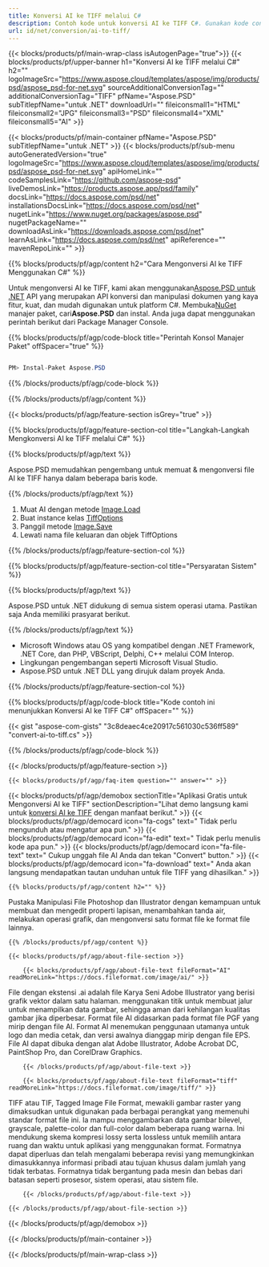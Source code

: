```yaml
---
title: Konversi AI ke TIFF melalui C#
description: Contoh kode untuk konversi AI ke TIFF C#. Gunakan kode contoh API untuk file batch AI ke konversi TIFF dalam VB.NET, Asp.NET atau aplikasi berbasis .NET apa pun.
url: id/net/conversion/ai-to-tiff/
---
```


{{< blocks/products/pf/main-wrap-class isAutogenPage="true">}}
{{< blocks/products/pf/upper-banner h1="Konversi AI ke TIFF melalui C#" h2="" logoImageSrc="https://www.aspose.cloud/templates/aspose/img/products/psd/aspose_psd-for-net.svg" sourceAdditionalConversionTag="" additionalConversionTag="TIFF" pfName="Aspose.PSD" subTitlepfName="untuk .NET" downloadUrl="" fileiconsmall1="HTML" fileiconsmall2="JPG" fileiconsmall3="PSD" fileiconsmall4="XML" fileiconsmall5="AI" >}}

{{< blocks/products/pf/main-container pfName="Aspose.PSD" subTitlepfName="untuk .NET" >}}
{{< blocks/products/pf/sub-menu autoGeneratedVersion="true" logoImageSrc="https://www.aspose.cloud/templates/aspose/img/products/psd/aspose_psd-for-net.svg" apiHomeLink="" codeSamplesLink="https://github.com/aspose-psd" liveDemosLink="https://products.aspose.app/psd/family" docsLink="https://docs.aspose.com/psd/net" installationsDocsLink="https://docs.aspose.com/psd/net" nugetLink="https://www.nuget.org/packages/aspose.psd" nugetPackageName="" downloadAsLink="https://downloads.aspose.com/psd/net" learnAsLink="https://docs.aspose.com/psd/net" apiReference="" mavenRepoLink="" >}}

{{% blocks/products/pf/agp/content h2="Cara Mengonversi AI ke TIFF Menggunakan C#" %}}

Untuk mengonversi AI ke TIFF, kami akan menggunakan<a href="/psd/{{< lang-code >}}net">Aspose.PSD untuk .NET</a> API yang merupakan API konversi dan manipulasi dokumen yang kaya fitur, kuat, dan mudah digunakan untuk platform C#. Membuka<a href="https://www.nuget.org/packages/aspose.psd">NuGet</a> manajer paket, cari<b>Aspose.PSD</b> dan instal. Anda juga dapat menggunakan perintah berikut dari Package Manager Console.

{{% blocks/products/pf/agp/code-block title="Perintah Konsol Manajer Paket" offSpacer="true" %}}

```cs

PM> Instal-Paket Aspose.PSD

```

{{% /blocks/products/pf/agp/code-block %}}

{{% /blocks/products/pf/agp/content %}}

{{< blocks/products/pf/agp/feature-section isGrey="true" >}}

{{% blocks/products/pf/agp/feature-section-col title="Langkah-Langkah Mengkonversi AI ke TIFF melalui C#" %}}

{{% blocks/products/pf/agp/text %}}

 Aspose.PSD memudahkan pengembang untuk memuat & mengonversi file AI ke TIFF hanya dalam beberapa baris kode.

{{% /blocks/products/pf/agp/text %}}

1. Muat AI dengan metode [Image.Load](https://apireference.aspose.com/psd/net/aspose.psd/image/methods/load/index)
1. Buat instance kelas [TiffOptions](https://apireference.aspose.com/psd/net/aspose.psd.imageoptions/TiffOptions)
1. Panggil metode [Image.Save](https://apireference.aspose.com/psd/net/aspose.psd/image/methods/save/index)
1. Lewati nama file keluaran dan objek TiffOptions

{{% /blocks/products/pf/agp/feature-section-col %}}

{{% blocks/products/pf/agp/feature-section-col title="Persyaratan Sistem" %}}

{{% blocks/products/pf/agp/text %}}

 Aspose.PSD untuk .NET didukung di semua sistem operasi utama. Pastikan saja Anda memiliki prasyarat berikut.

{{% /blocks/products/pf/agp/text %}}

- Microsoft Windows atau OS yang kompatibel dengan .NET Framework, .NET Core, dan PHP, VBScript, Delphi, C++ melalui COM Interop.
- Lingkungan pengembangan seperti Microsoft Visual Studio.
- Aspose.PSD untuk .NET DLL yang dirujuk dalam proyek Anda.

{{% /blocks/products/pf/agp/feature-section-col %}}

{{% blocks/products/pf/agp/code-block title="Kode contoh ini menunjukkan Konversi AI ke TIFF C#" offSpacer="" %}}

{{< gist "aspose-com-gists" "3c8deaec4ce20917c561030c536ff589" "convert-ai-to-tiff.cs" >}}

{{% /blocks/products/pf/agp/code-block %}}

{{< /blocks/products/pf/agp/feature-section >}}

    {{< blocks/products/pf/agp/faq-item question="" answer="" >}}
 

<!-- aboutfile Starts -->

{{< blocks/products/pf/agp/demobox sectionTitle="Aplikasi Gratis untuk Mengonversi AI ke TIFF" sectionDescription="Lihat demo langsung kami untuk [konversi AI ke TIFF](https://products.aspose.app/psd/conversion/ai-to-tiff) dengan manfaat berikut." >}}
        {{< blocks/products/pf/agp/democard icon="fa-cogs" text=" Tidak perlu mengunduh atau mengatur apa pun." >}}
        {{< blocks/products/pf/agp/democard icon="fa-edit" text=" Tidak perlu menulis kode apa pun." >}}
        {{< blocks/products/pf/agp/democard icon="fa-file-text" text=" Cukup unggah file AI Anda dan tekan \"Convert\" button." >}}
        {{< blocks/products/pf/agp/democard icon="fa-download" text=" Anda akan langsung mendapatkan tautan unduhan untuk file TIFF yang dihasilkan." >}}

    {{% blocks/products/pf/agp/content h2="" %}}

Pustaka Manipulasi File Photoshop dan Illustrator dengan kemampuan untuk membuat dan mengedit properti lapisan, menambahkan tanda air, melakukan operasi grafik, dan mengonversi satu format file ke format file lainnya.



    {{% /blocks/products/pf/agp/content %}}

    {{< blocks/products/pf/agp/about-file-section >}}

        {{< blocks/products/pf/agp/about-file-text fileFormat="AI" readMoreLink="https://docs.fileformat.com/image/ai/" >}}
File dengan ekstensi .ai adalah file Karya Seni Adobe Illustrator yang berisi grafik vektor dalam satu halaman. menggunakan titik untuk membuat jalur untuk menampilkan data gambar, sehingga aman dari kehilangan kualitas gambar jika diperbesar. Format file AI didasarkan pada format file PGF yang mirip dengan file AI. Format AI menemukan penggunaan utamanya untuk logo dan media cetak, dan versi awalnya dianggap mirip dengan file EPS. File AI dapat dibuka dengan alat Adobe Illustrator, Adobe Acrobat DC, PaintShop Pro, dan CorelDraw Graphics.

        {{< /blocks/products/pf/agp/about-file-text >}}

        {{< blocks/products/pf/agp/about-file-text fileFormat="tiff" readMoreLink="https://docs.fileformat.com/image/tiff/" >}}
TIFF atau TIF, Tagged Image File Format, mewakili gambar raster yang dimaksudkan untuk digunakan pada berbagai perangkat yang memenuhi standar format file ini. Ia mampu menggambarkan data gambar bilevel, grayscale, palette-color dan full-color dalam beberapa ruang warna. Ini mendukung skema kompresi lossy serta lossless untuk memilih antara ruang dan waktu untuk aplikasi yang menggunakan format. Formatnya dapat diperluas dan telah mengalami beberapa revisi yang memungkinkan dimasukkannya informasi pribadi atau tujuan khusus dalam jumlah yang tidak terbatas. Formatnya tidak bergantung pada mesin dan bebas dari batasan seperti prosesor, sistem operasi, atau sistem file.

        {{< /blocks/products/pf/agp/about-file-text >}}

    {{< /blocks/products/pf/agp/about-file-section >}}

{{< /blocks/products/pf/agp/demobox >}}

<!-- aboutfile Ends -->



{{< /blocks/products/pf/main-container >}}
    
{{< /blocks/products/pf/main-wrap-class >}}
